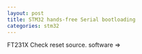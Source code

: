 ```yaml
---
layout: post
title: STM32 hands-free Serial bootloading
categories: stm32
---
```


FT231X
Check reset source. software => 
